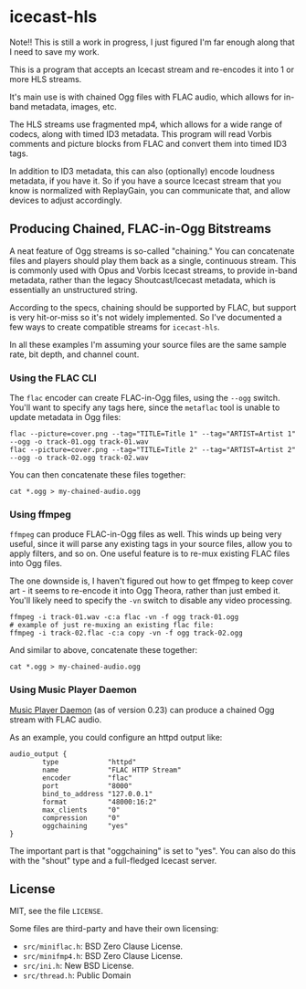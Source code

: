 # icecast-hls

Note!! This is still a work in progress, I just figured I'm far enough
along that I need to save my work.

This is a program that accepts an Icecast stream and re-encodes it
into 1 or more HLS streams.

It's main use is with chained Ogg files with FLAC audio, which
allows for in-band metadata, images, etc.

The HLS streams use fragmented mp4, which allows for a wide range
of codecs, along with timed ID3 metadata. This program will
read Vorbis comments and picture blocks from FLAC and convert
them into timed ID3 tags.

In addition to ID3 metadata, this can also (optionally) encode
loudness metadata, if you have it. So if you have a source
Icecast stream that you know is normalized with ReplayGain,
you can communicate that, and allow devices to adjust
accordingly.

## Producing Chained, FLAC-in-Ogg Bitstreams

A neat feature of Ogg streams is so-called "chaining." You can concatenate files and
players should play them back as a single, continuous stream. This is commonly used
with Opus and Vorbis Icecast streams, to provide in-band metadata, rather than the
legacy Shoutcast/Icecast metadata, which is essentially an unstructured string.

According to the specs, chaining should be supported by FLAC, but support is very
hit-or-miss so it's not widely implemented. So I've documented a few ways to create
compatible streams for `icecast-hls`.

In all these examples I'm assuming your source files are the same
sample rate, bit depth, and channel count.

### Using the FLAC CLI

The `flac` encoder can create FLAC-in-Ogg files, using the `--ogg` switch. You'll
want to specify any tags here, since the `metaflac` tool is unable to update
metadata in Ogg files:

```
flac --picture=cover.png --tag="TITLE=Title 1" --tag="ARTIST=Artist 1" --ogg -o track-01.ogg track-01.wav
flac --picture=cover.png --tag="TITLE=Title 2" --tag="ARTIST=Artist 2" --ogg -o track-02.ogg track-02.wav
```

You can then concatenate these files together:

```
cat *.ogg > my-chained-audio.ogg
```

### Using ffmpeg

`ffmpeg` can produce FLAC-in-Ogg files as well. This winds up being very useful, since
it will parse any existing tags in your source files, allow you to apply filters, and
so on. One useful feature is to re-mux existing FLAC files into Ogg files.

The one downside is, I haven't figured out how to get ffmpeg to keep cover art -
it seems to re-encode it into Ogg Theora, rather than just embed it.
You'll likely need to specify the `-vn` switch to disable any video processing.

```
ffmpeg -i track-01.wav -c:a flac -vn -f ogg track-01.ogg
# example of just re-muxing an existing flac file:
ffmpeg -i track-02.flac -c:a copy -vn -f ogg track-02.ogg
```

And similar to above, concatenate these together:

```
cat *.ogg > my-chained-audio.ogg
```

### Using Music Player Daemon

[Music Player Daemon](https://www.musicpd.org/) (as of version 0.23) can produce a chained Ogg
stream with FLAC audio.

As an example, you could configure an httpd output like:

```
audio_output {
        type            "httpd"
        name            "FLAC HTTP Stream"
        encoder         "flac"
        port            "8000"
        bind_to_address "127.0.0.1"
        format          "48000:16:2"
        max_clients     "0"
        compression     "0"
        oggchaining     "yes"
}
```

The important part is that "oggchaining" is set to "yes". You can
also do this with the "shout" type and a full-fledged Icecast
server.

## License

MIT, see the file `LICENSE`.

Some files are third-party and have their own licensing:

* `src/miniflac.h`: BSD Zero Clause License.
* `src/minifmp4.h`: BSD Zero Clause License.
* `src/ini.h`: New BSD License.
* `src/thread.h`: Public Domain

